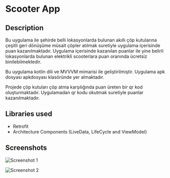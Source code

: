 # Scooter App

## Description
Bu uygulama ile şehirde belli lokasyonlarda bulunan akıllı çöp kutularına çeşitli geri dönüşüme müsait çöpler atılmak suretiyle uygulama içerisinde puan kazanılmaktadır. Uygulama içerisinde kazanılan puanlar ile yine belirli lokasyonlarda bulunan elektrikli scooterlara puan oranında ücretsiz binilebilmektedir.  

Bu uygulama kotlin dili ve MVVVM mimarisi ile geliştirilmiştir.
Uygulama apk dosyası apkdosyası klasöründe yer almaktadır.

Projede çöp kutuları çöp atma karşılığında puan üreten bir qr kod oluşturmaktadır. Uygulamadan qr kodu okutmak suretiyle puanlar kazanılmaktadır.

## Libraries used
* Retrofit
* Architecture Components (LiveData, LifeCycle and ViewModel)

## Screenshots

![Screenshot 1](https://i.hizliresim.com/dju9ynt.png)

![Screenshot 2](https://i.hizliresim.com/pih9umu.png)


